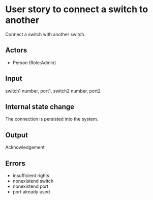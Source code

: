# User story to connect a switch to another

Connect a switch with another switch.

## Actors

* Person (Role:Admin)

## Input

switch1 number, port1, switch2 number, port2

## Internal state change

The connection is persisted into the system.

## Output

Acknowledgement

## Errors

* insufficient rights
* nonexistend switch
* nonexistend port
* port already used
